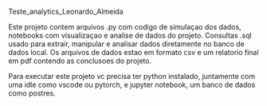 Teste_analytics_Leonardo_Almeida

Este projeto contem arquivos .py com codigo de simulaçao dos dados, notebooks com visualizaçao e analise de dados do projeto. Consultas .sql usado para extrair, manipular e analisar dados diretamente no banco de dados local.
Os arquivos de dados estao em formato csv e um relatorio final em pdf contendo as conclusoes do projeto.

Para executar este projeto vc precisa ter python instalado, juntamente com uma idle como vscode ou pytorch, e jupyter notebook, um banco de dados como postres.